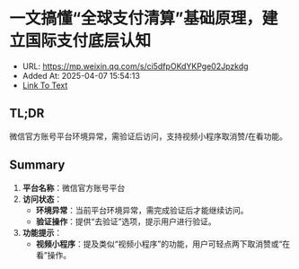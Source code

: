 # 一文搞懂“全球支付清算”基础原理，建立国际支付底层认知
- URL: https://mp.weixin.qq.com/s/ci5dfpOKdYKPge02Jpzkdg
- Added At: 2025-04-07 15:54:13
- [Link To Text](2025-04-07-一文搞懂“全球支付清算”基础原理，建立国际支付底层认知_raw.md)

## TL;DR
微信官方账号平台环境异常，需验证后访问，支持视频小程序取消赞/在看功能。

## Summary
1. **平台名称**：微信官方账号平台
2. **访问状态**：
   - **环境异常**：当前平台环境异常，需完成验证后才能继续访问。
   - **验证操作**：提供“去验证”选项，提示用户进行验证。
3. **功能提示**：
   - **视频小程序**：提及类似“视频小程序”的功能，用户可轻点两下取消赞或“在看”操作。
